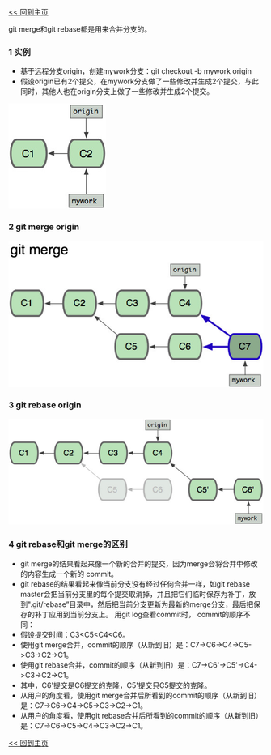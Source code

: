 [<< 回到主页](http://suzy1993.github.io/misszy/)
 
git merge和git rebase都是用来合并分支的。

### 1 实例
* 基于远程分支origin，创建mywork分支：git checkout -b mywork origin
* 假设origin已有2个提交，在mywork分支做了一些修改并生成2个提交，与此同时，其他人也在origin分支上做了一些修改并生成2个提交。

![image](images/1.png)

### 2 git merge origin
![image](images/2.png)

### 3 git rebase origin
![image](images/3.png)

### 4 git rebase和git merge的区别
* git merge的结果看起来像一个新的合并的提交，因为merge会将合并中修改的内容生成一个新的 commit。
* git rebase的结果看起来像当前分支没有经过任何合并一样，如git rebase master会把当前分支里的每个提交取消掉，并且把它们临时保存为补丁，放到".git/rebase”目录中，然后把当前分支更新为最新的merge分支，最后把保存的补丁应用到当前分支上。
用git log查看commit时， commit的顺序不同：
* 假设提交时间：C3<C5<C4<C6。
* 使用git merge合并，commit的顺序（从新到旧）是：C7->C6->C4->C5->C3->C2->C1。
* 使用git rebase合并，commit的顺序（从新到旧）是：C7->C6'->C5'->C4->C3->C2->C1。
* 其中，C6'提交是C6提交的克隆，C5'提交只C5提交的克隆。
* 从用户的角度看，使用git merge合并后所看到的commit的顺序（从新到旧）是：C7->C6->C4->C5->C3->C2->C1。
* 从用户的角度看，使用git rebase合并后所看到的commit的顺序（从新到旧）是：C7->C6->C5->C4->C3->C2->C1。

[<< 回到主页](http://suzy1993.github.io/misszy/)
